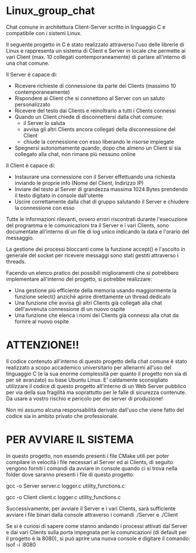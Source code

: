 # Linux_group_chat
Chat comune in architettura Client-Server scritto in linguaggio C e compatibile con i sistemi Linux.

Il seguente progetto in C è stato realizzato attraverso l'uso delle librerie di Linux e rappresenta un sistema di Client e Server in locale che permette ai vari Client (max. 10 collegati contemporaneamente) di parlare all'interno di una chat comune.

Il Server è capace di:
- Ricevere richieste di connessione da parte dei Clients (massimo 10 contemporaneamente)
- Rispondere ai Client che si connettono al Server con un saluto personalizzato
- Ricevere del testo dai Clients e reinoltrarlo a tutti i Clients connessi
- Quando un Client chiede di disconnettersi dalla chat comune:
    - il Server lo saluta
    - avvisa gli altri Clients ancora collegati della disconnessione del Client
    - chiude la connessione con esso liberando le risorse impiegate
- Spegnersi autonomamente quando, dopo che almeno un Client si sia collegato alla chat, non rimane più nessuno online

Il Client è capace di:
- Instaurare una connessione con il Server effettuando una richiesta inviando le proprie info (Nome del Client, Indirizzo IP)
- Inviare del testo al Server di grandezza massima 1024 Bytes prendendo il testo digitato in console dall'utente
- Uscire correttamente dalla chat di gruppo salutando il Server e chiudere la connessione con esso

Tutte le informazioni rilevanti, ovvero errori riscontrati durante l'esecuzione del programma e le comunicazioni tra il Server e i vari Clients, sono documentate all'interno di un file di log unico indicando la data e l'orario del messaggio.

La gestione dei processi bloccanti come la funzione accept() e l'ascolto in generale del socket per ricevere messaggi sono stati gestiti attraverso i threads.

Facendo un elenco pratico dei possibili miglioramenti che si potrebbero implementare all'interno del progetto, si potrebbe realizzare:
- Una gestione più efficiente della memoria usando maggiormente la funzione select() anzichè aprire direttamente un thread dedicato
- Una funzione che avvisa gli altri Clients già collegati alla chat dell'avvenuta connessione di un nuovo ospite
- Una funzione che elenca i nomi dei Clients già connessi alla chat da fornire al nuovo ospite

# ATTENZIONE!!
Il codice contenuto all'interno di questo progetto della chat comune è stato realizzato a scopo accademico universitario per allenarmi all'uso del linguaggio C (e la sua enorme complessità per quanto il progetto non sia di per sè avanzato) su base Ubuntu Linux.
E' caldamente sconsigliato utilizzare il codice di questo progetto all'interno di un Web Server pubblico per via della sua fragilità ma soprattutto per le falle di sicurezza contenute. Da usare a vostro rischio e pericolo per dei server di produzione!

Non mi assumo alcuna responsabilità derivato dall'uso che viene fatto del codice sia in ambito privato che professionale.

# PER AVVIARE IL SISTEMA
In questo progetto, non essendo presenti i file CMake utili per poter compilare in velocità i file necessari al Server ed ai Clients, di seguito vengono forniti i comandi da avviare in console quando ci si trova nella folder dove saranno presenti i file di questo progetto:

gcc -o Server server.c logger.c utility_functions.c
    
gcc -o Client client.c logger.c utility_functions.c

Successivamente, per avviare il Server e i vari Clients, sarà sufficiente avviare i file binari dalla console attraverso i comandi ./Server e ./Client

Se si è curiosi di sapere come stanno andando i processi attivati dal Server e dai vari Clients sulla porta impegnata per le comunicazioni (di default per il progetto è la 8080), si può aprire una nuova console e digitare il comando: lsof -i :8080
